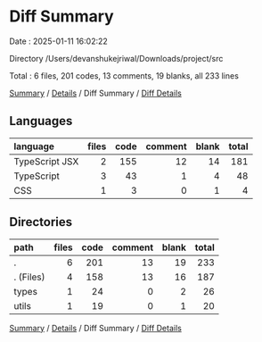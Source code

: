 # Diff Summary

Date : 2025-01-11 16:02:22

Directory /Users/devanshukejriwal/Downloads/project/src

Total : 6 files,  201 codes, 13 comments, 19 blanks, all 233 lines

[Summary](results.md) / [Details](details.md) / Diff Summary / [Diff Details](diff-details.md)

## Languages
| language | files | code | comment | blank | total |
| :--- | ---: | ---: | ---: | ---: | ---: |
| TypeScript JSX | 2 | 155 | 12 | 14 | 181 |
| TypeScript | 3 | 43 | 1 | 4 | 48 |
| CSS | 1 | 3 | 0 | 1 | 4 |

## Directories
| path | files | code | comment | blank | total |
| :--- | ---: | ---: | ---: | ---: | ---: |
| . | 6 | 201 | 13 | 19 | 233 |
| . (Files) | 4 | 158 | 13 | 16 | 187 |
| types | 1 | 24 | 0 | 2 | 26 |
| utils | 1 | 19 | 0 | 1 | 20 |

[Summary](results.md) / [Details](details.md) / Diff Summary / [Diff Details](diff-details.md)